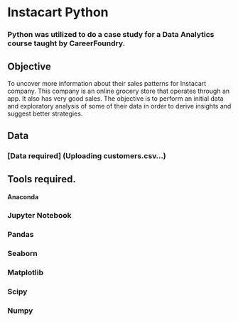 # Instacart Python

### Python was utilized to do a case study for a Data Analytics course taught by CareerFoundry.

## Objective
To uncover more information about their sales patterns for Instacart company. This company is an online grocery store that operates through an app. It also has very good sales. The objective is to perform an initial data and exploratory analysis of some of their data in order to derive insights and suggest better strategies.

## Data

### [Data required] (Uploading customers.csv…)

## Tools required.

#### Anaconda
### Jupyter Notebook
### Pandas
### Seaborn
### Matplotlib
### Scipy
### Numpy
